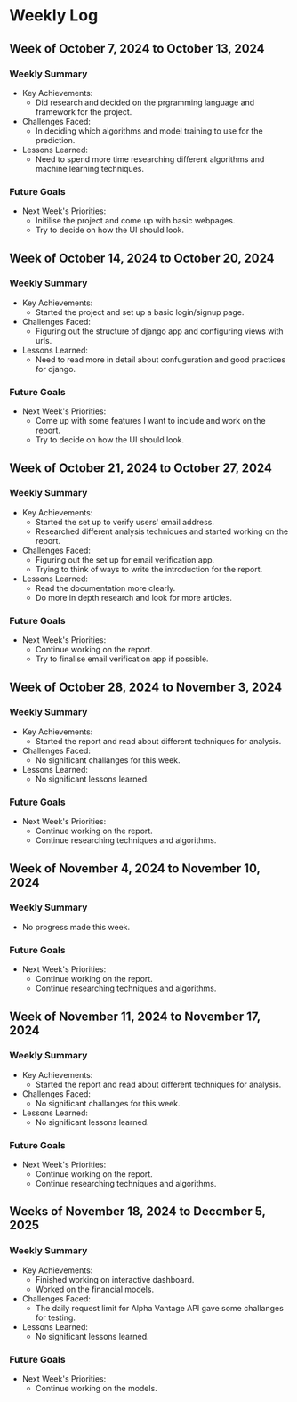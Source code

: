 # Weekly Log 

## Week of October 7, 2024 to October 13, 2024

### Weekly Summary
* Key Achievements:
  * Did research and decided on the prgramming language and framework for the project.
* Challenges Faced:
  * In deciding which algorithms and model training to use for the prediction.
* Lessons Learned:
  * Need to spend more time researching different algorithms and machine learning techniques.

### Future Goals
* Next Week's Priorities:
  * Initilise the project and come up with basic webpages.
  * Try to decide on how the UI should look.

## Week of October 14, 2024 to October 20, 2024

### Weekly Summary
* Key Achievements:
  * Started the project and set up a basic login/signup page.
* Challenges Faced:
  * Figuring out the structure of django app and configuring views with urls.
* Lessons Learned:
  * Need to read more in detail about confuguration and good practices for django.

### Future Goals
* Next Week's Priorities:
  * Come up with some features I want to include and work on the report.
  * Try to decide on how the UI should look.

## Week of October 21, 2024 to October 27, 2024

### Weekly Summary
* Key Achievements:
  * Started the set up to verify users' email address.
  * Researched different analysis techniques and started working on the report. 
* Challenges Faced:
  * Figuring out the set up for email verification app.
  * Trying to think of ways to write the introduction for the report.
* Lessons Learned:
  * Read the documentation more clearly.
  * Do more in depth research and look for more articles. 

### Future Goals
* Next Week's Priorities:
  * Continue working on the report.
  * Try to finalise email verification app if possible.

## Week of October 28, 2024 to November 3, 2024

### Weekly Summary
* Key Achievements:
  * Started the report and read about different techniques for analysis.
* Challenges Faced:
  * No significant challanges for this week.
* Lessons Learned:
  * No significant lessons learned.

### Future Goals
* Next Week's Priorities:
  * Continue working on the report.
  * Continue researching techniques and algorithms.

## Week of November 4, 2024 to November 10, 2024

### Weekly Summary
* No progress made this week.

### Future Goals
* Next Week's Priorities:
  * Continue working on the report.
  * Continue researching techniques and algorithms.

## Week of November 11, 2024 to November 17, 2024

### Weekly Summary
* Key Achievements:
  * Started the report and read about different techniques for analysis.
* Challenges Faced:
  * No significant challanges for this week.
* Lessons Learned:
  * No significant lessons learned.

### Future Goals
* Next Week's Priorities:
  * Continue working on the report.
  * Continue researching techniques and algorithms.

## Weeks of November 18, 2024 to December 5, 2025

### Weekly Summary
* Key Achievements:
  * Finished working on interactive dashboard.
  * Worked on the financial models. 
* Challenges Faced:
  * The daily request limit for Alpha Vantage API gave some challanges for testing.
* Lessons Learned:
  * No significant lessons learned.

### Future Goals
* Next Week's Priorities:
  * Continue working on the models.